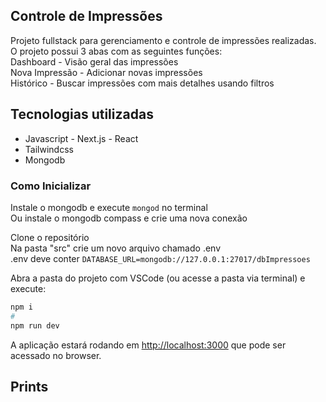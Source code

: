 ## Controle de Impressões
Projeto fullstack para gerenciamento e controle de impressões realizadas. \
O projeto possui 3 abas com as seguintes funções:\
Dashboard - Visão geral das impressões\
Nova Impressão - Adicionar novas impressões\
Histórico - Buscar impressões com mais detalhes usando filtros

## Tecnologias utilizadas
* Javascript - Next.js - React
* Tailwindcss
* Mongodb

### Como Inicializar
Instale o mongodb e execute ```mongod``` no terminal \
Ou instale o mongodb compass e crie uma nova conexão 

Clone o repositório \
Na pasta "src" crie um novo arquivo chamado .env \
.env deve conter ```DATABASE_URL=mongodb://127.0.0.1:27017/dbImpressoes```

Abra a pasta do projeto com VSCode (ou acesse a pasta via terminal) e execute:
```bash
npm i
# 
npm run dev

```

A aplicação estará rodando em [http://localhost:3000](http://localhost:3000) que pode ser acessado no browser.

## Prints




